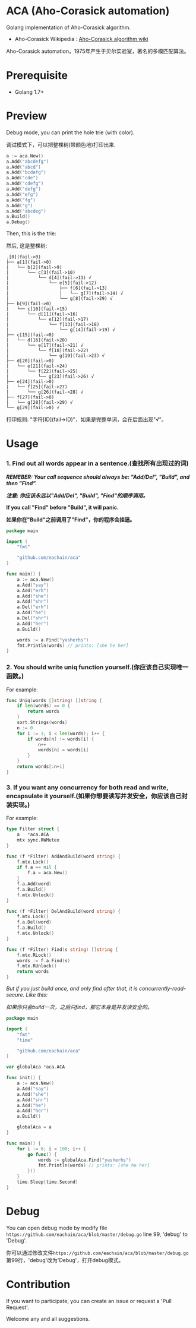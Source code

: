 # ACA (Aho-Corasick automation)
Golang implementation of Aho-Corasick algorithm.

* Aho-Corasick Wikipedia : [Aho-Corasick algorithm wiki](https://en.wikipedia.org/wiki/Aho%E2%80%93Corasick_algorithm)

Aho-Corasick automation，1975年产生于贝尔实验室，著名的多模匹配算法。

# Prerequisite

* Golang 1.7+

# Preview

Debug mode, you can print the hole trie (with color).

调试模式下，可以把整棵树(带颜色地)打印出来.

```go
a := aca.New()
a.Add("abcdefg")
a.Add("abcd")
a.Add("bcdefg")
a.Add("cde")
a.Add("cdefg")
a.Add("defg")
a.Add("efg")
a.Add("fg")
a.Add("g")
a.Add("abcdeg")
a.Build()
a.Debug()
```

Then, this is the trie:

然后, 这是整棵树:

```
.[0](fail->0)
├── a[1](fail->0)
|   └── b[2](fail->9)
|       └── c[3](fail->10)
|           └── d[4](fail->11) √
|               └── e[5](fail->12)
|                   ├── f[6](fail->13)
|                   |   └── g[7](fail->14) √
|                   └── g[8](fail->29) √
├── b[9](fail->0)
|   └── c[10](fail->15)
|       └── d[11](fail->16)
|           └── e[12](fail->17)
|               └── f[13](fail->18)
|                   └── g[14](fail->19) √
├── c[15](fail->0)
|   └── d[16](fail->20)
|       └── e[17](fail->21) √
|           └── f[18](fail->22)
|               └── g[19](fail->23) √
├── d[20](fail->0)
|   └── e[21](fail->24)
|       └── f[22](fail->25)
|           └── g[23](fail->26) √
├── e[24](fail->0)
|   └── f[25](fail->27)
|       └── g[26](fail->28) √
├── f[27](fail->0)
|   └── g[28](fail->29) √
└── g[29](fail->0) √
```

打印规则: "字符[ID]\(fail->ID)"，如果是完整单词，会在后面出现"√"。

# Usage

### 1. Find out all words appear in a sentence.(查找所有出现过的词)

***REMEBER: Your call sequence should always be: "Add/Del", "Build", and then "Find".***

***注意: 你应该永远以"Add/Del", "Build", "Find"的顺序调用。***

**If you call "Find" before "Build", it will panic.**

**如果你在"Build"之前调用了"Find"，你的程序会挂逼。**

```go
package main

import (
	"fmt"

	"github.com/eachain/aca"
)

func main() {
	a := aca.New()
	a.Add("say")
	a.Add("erh")
	a.Add("she")
	a.Add("shr")
	a.Del("erh")
	a.Add("he")
	a.Del("shr")
	a.Add("her")
	a.Build()

	words := a.Find("yasherhs")
	fmt.Println(words) // prints: [she he her]
}
```

### 2. You should write uniq function yourself.(你应该自己实现唯一函数。)

For example:

```go
func Uniq(words []string) []string {
    if len(words) == 0 {
        return words
    }
	sort.Strings(words)
	n := 0
	for i := 1; i < len(words); i++ {
		if words[n] != words[i] {
			n++
			words[n] = words[i]
		}
	}
	return words[:n+1]
}
```

### 3. If you want any concurrency for both read and write, encapsulate it yourself.(如果你想要读写并发安全，你应该自己封装实现。)

For example:

```go
type Filter struct {
	a   *aca.ACA
	mtx sync.RWMutex
}

func (f *Filter) AddAndBuild(word string) {
	f.mtx.Lock()
	if f.a == nil {
		f.a = aca.New()
	}
	f.a.Add(word)
	f.a.Build()
	f.mtx.Unlock()
}

func (f *Filter) DelAndBuild(word string) {
	f.mtx.Lock()
	f.a.Del(word)
	f.a.Build()
	f.mtx.Unlock()
}

func (f *Filter) Find(s string) []string {
	f.mtx.RLock()
	words := f.a.Find(s)
	f.mtx.RUnlock()
	return words
}
```

*But if you just build once, and only find after that, it is concurrently-read-secure. Like this:*

*如果你只会build一次，之后只find，那它本身是并发读安全的。*

```go
package main

import (
	"fmt"
	"time"

	"github.com/eachain/aca"
)

var globalAca *aca.ACA

func init() {
	a := aca.New()
	a.Add("say")
	a.Add("she")
	a.Add("shr")
	a.Add("he")
	a.Add("her")
	a.Build()

	globalAca = a
}

func main() {
	for i := 0; i < 100; i++ {
		go func() {
			words := globalAca.Find("yasherhs")
			fmt.Println(words) // prints: [she he her]
		}()
	}
	time.Sleep(time.Second)
}
```

# Debug

You can open debug mode by modify file `https://github.com/eachain/aca/blob/master/debug.go` line 99, 'debug' to 'Debug'.

你可以通过修改文件`https://github.com/eachain/aca/blob/master/debug.go`第99行，'debug'改为'Debug'，打开debug模式。

# Contribution

If you want to participate, you can create an issue or request a 'Pull Request'.

Welcome any and all suggestions.


